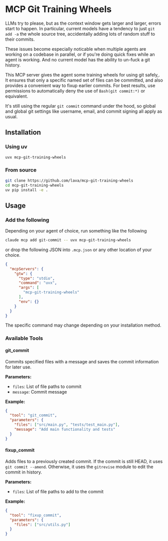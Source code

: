 # MCP Git Training Wheels

LLMs try to please, but as the context window gets larger and larger, errors
start to happen. In particular, current models have a tendency to just
`git add -a` the whole source tree, accidentally adding lots of random stuff
to their commits.

These issues become especially noticable when multiple agents are working on
a codebase in parallel, or if you're doing quick fixes while an agent is working.
And no current model has the ability to un-fuck a git history.

This MCP server gives the agent some training wheels for using git safely,. It
ensures that only a specific named set of files can be committed, and also
provides a convenient way to fixup earlier commits. For best results, use
permissions to automatically deny the use of `Bash(git commit:*)` or equivalent.

It's still using the regular `git commit` command under the hood, so global
and global git settings like username, email, and commit signing all apply
as usual.

## Installation

### Using uv

```bash
uvx mcp-git-training-wheels
```

### From source

```bash
git clone https://github.com/lava/mcp-git-training-wheels
cd mcp-git-training-wheels
uv pip install -e .
```

## Usage

### Add the following

Depending on your agent of choice, run something like the following

```sh
claude mcp add git-commit -- uvx mcp-git-training-wheels
```

or drop the following JSON into `.mcp.json` or any other location of your
choice.

```json
{
  "mcpServers": {
    "gtw": {
      "type": "stdio",
      "command": "uvx",
      "args": [
        "mcp-git-training-wheels"
      ],
      "env": {}
    }
  }
}
```

The specific command may change depending on your installation method.

### Available Tools

#### git_commit

Commits specified files with a message and saves the commit information for
later use.

**Parameters:**

- `files`: List of file paths to commit
- `message`: Commit message

**Example:**

```json
{
  "tool": "git_commit",
  "parameters": {
    "files": ["src/main.py", "tests/test_main.py"],
    "message": "Add main functionality and tests"
  }
}
```

#### fixup_commit

Adds files to a previously created commit. If the commit is still HEAD, it
uses `git commit --amend`. Otherwise, it uses the `gitrevise` module to edit
the commit in history.

**Parameters:**

- `files`: List of file paths to add to the commit

**Example:**

```json
{
  "tool": "fixup_commit",
  "parameters": {
    "files": ["src/utils.py"]
  }
}
```
